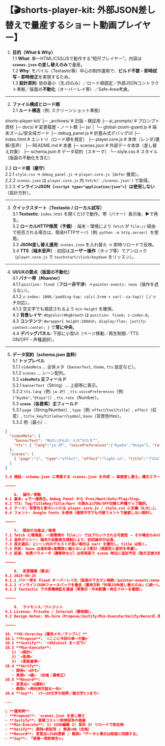 # 【🎬shorts-player-kit: 外部JSON差し替えで量産するショート動画プレイヤー】

1. **目的（What & Why）**  
   1.1 **What**: 単一HTML/CSS/JSで動作する“短尺プレイヤー”。内容は **`scenes.json` の差し替えのみ**で量産。  
   1.2 **Why**: モバイル（Textastic等）中心の制作運用で、**ビルド不要・即時試写・即時修正**を実現するため。  
   1.3 **設計原則**: 依存最小（生JSのみ）／ロード順固定／外部JSONコントラクト準拠／版面の**不動化**（オーバーレイ帯）／Safe-Area考慮。

---

2. **ファイル構成とロード順**  
   2.1 **ルート構造**（例: スクリーンショット準拠）

shorts-player-kit/
├─ _archives/               # 旧版・検証用
├─ ai_prompts/              # プロンプト資材
├─ docs/                    # 変更履歴・ノート類
├─ js/
│   └─ global-zoom-guard.js # 端末ズーム/安全域ガード
├─ debug_panel.js           # 折畳み式デバッグUI
├─ index.html               # エントリ（ロード順を規定）
├─ player.core.js           # 本体（レンダ/遷移/音声）
├─ README.md                # 本書
├─ scenes.json              # 外部データ本体（差し替え対象）
├─ schema.json              # データ契約（スキーマ）
└─ style.css                # スタイル（版面の不動化を含む）

2.2 **ロード順（厳守）**  
2.2.1 `style.css` → `debug_panel.js` → `player.core.js`（`defer` 推奨）。  
2.2.2 `scenes.json` は `player.core.js` 内 `fetch('./scenes.json')` で取得。  
2.2.3 **インラインJSON（`<script type="application/json">`）は使用しない**（設計方針）。

---

3. **クイックスタート（Textastic / ローカル試写）**  
3.1 **Textastic**: `index.html` を開くだけで動作。帯（バナー）表示後、▶︎で再生。  
3.2 **ローカルHTTP推奨（予備）**: 端末・環境により `fetch` が `file://` 経由で拒否される場合は、簡易HTTPサーバ（例: `python -m http.server`）を使用。  
3.3 **JSON差し替え運用**: `scenes.json` を入れ替え → 即時リロードで反映。  
3.4 **TTS（端末音声）**: 初回は**ユーザー操作**（タップ等）でアンロック（`player.core.js` で `touchstart/click/keydown` をリッスン）。

---

4. **UI/UXの要点（版面の不動化）**  
4.1 **バナー帯（#banner）**  
4.1.1 `position: fixed`（**フロー非干渉**）＋`pointer-events: none`（操作を遮らない）。  
4.1.2 `z-index: 1000`／`padding-top: calc(.5rem + var(--sa-top))`（ノッチ対応）。  
4.1.3 空文字でも視認されるよう `min-height` を確保。  
4.2 **背景レイヤ**: `#bgColor/#bgBreath` は `position: fixed; z-index:0`。  
4.3 **コンテンツ**: `#wrapper{ height:100dvh; display:flex; justify-content:center; }` で**常に中央**。  
4.4 **デバッグパネル**: 下部に小型UI（ページ移動／再生制御／TTS ON/OFF・声種選択）。

---

5. **データ契約（schema.json 抜粋）**  
5.1 **トップレベル**  
5.1.1 `videoMeta` … 全体メタ（`bannerText`, `theme`, `tts` 設定など）。  
5.1.2 `scenes` … シーン配列。  
5.2 **`videoMeta` 主フィールド**  
5.2.1 `bannerText`（String）… 上部帯に表示。  
5.2.2 `tts.lang`（例: `ja-JP`）, `tts.voicePreferences`（例: `["Kyoko","Otoya"]`）, `tts.rate`（Number）。  
5.3 **`scene`（各要素）主フィールド**  
5.3.1 `page`（String/Number）, `type`（例: `effect`/`text`/`title`）, `effect`（任意）, `title_key`/`title`/`narr`/`symbol`, `base`（背景色Hex）。  
5.3.2 例（最小）:
```json
{
  "videoMeta": {
    "bannerText": "地のいきもの／人の“かたち”",
    "tts": { "lang":"ja-JP", "voicePreferences":["Kyoko","Otoya"], "rate":1.2 }
  },
  "scenes": [
    { "page":"1", "type":"effect", "effect":"light-in", "title":"プロローグ", "base":"#d9f99d" }
  ]
}

5.4 検証: schema.json に準拠する scenes.json を作成 → 直接差し替え。構文エラー時は index.html 上のエラーメッセージで即時検知。

⸻

	6.	操作／挙動
6.1 基本: ▶︎で一連再生。Debug Panel から Prev/Next/Goto/Play/Stop。
6.2 TTS: Tag/TitleKey/Title/Narr の読み上げON/OFF切替と声種マップ選択。
6.3 テーマ: 背景色と影のレシピは player.core.js / style.css に定義（A/B/…）。
6.4 フォント: Google Fonts を使用（通信不可でも代替フォントで破綻しない設計）。

⸻

	7.	既知の注意点／推奨
7.1 fetch と環境差: 一部環境の file:// ではブロックされる可能性 → その場合のみローカルHTTPを利用。
7.2 音声ポリシー: 端末の自動再生規制により、初回操作が必須。
7.3 長文適応: 1シーン内のテキストが長い場合は narr を優先し、title は短く。
7.4 色彩: base は高彩度×高輝度に偏らないよう配分（視認性と疲労を考慮）。
7.5 拡張: 効果パラメータ（遷移秒など）は将来版で scene 単位に追加予定（後方互換方針）。

⸻

	8.	変更履歴（要点）
8.1 2025-08-24
8.1.1 バナー帯を fixed オーバーレイ化（版面の下方ズレ根絶／pointer-events:none で操作良化）。
8.1.2 インラインJSONフォールバックを撤去（運用方針「外部JSON差し替えのみ」に統一）。
8.1.3 Textastic での実機検証を通過（帯表示・中央配置・再生フローを確認）。

⸻

	9.	ライセンス／クレジット
9.1 License: Private / Internal（要相談）。
9.2 Design Notes: NS-Core（Propose/Justify/Min-Execute/Verify/Record）思想に基づく “ビルドレス即時試写” を中核要件化。

⸻

10. **NS-Core+Joy（運用メモ／テンプレ）**  
10.1 **Propose**: `<ここに今回の単一行動>`  
10.2 **Justify**: `<VOI≥Cost を一文で>`  
10.3 **Min-Execute**:  
   1) `<設計>`  
   2) `<取得>`  
   3) `<更新基準>`  
10.4 **Verify**:  
   - 期待=`<KPI>`  
   - 実測=`<値>`（合格｜要修正）  
10.5 **Record**:  
   - 変更点=`<Δ要約>`  
   - 教訓=`<再利用可能な一句>`  
10.6 **Joy**: `<7〜20文字の短評／絵文字1つまで>`

---

📌 **運用例**  
- **Propose**: `scenes.json を差し替え`  
- **Justify**: 差替コスト＜即時試写の価値  
- **Min-Execute**: 1) JSON編集 2) 保存 3) リロードで即反映  
- **Verify**: 期待=即試写 / 実測=OK（合格）  
- **Record**: 変更点=JSON更新 / 教訓=「データと表示は即座に同期する」  
- **Joy**: 「差替一発即再生✨」  